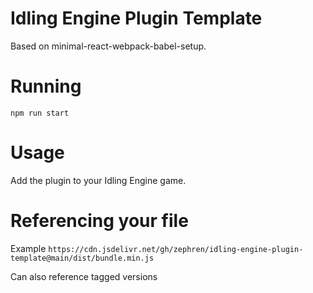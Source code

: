 # Idling Engine Plugin Template

Based on minimal-react-webpack-babel-setup.

# Running

`npm run start`

# Usage

Add the plugin to your Idling Engine game.

# Referencing your file

Example
`https://cdn.jsdelivr.net/gh/zephren/idling-engine-plugin-template@main/dist/bundle.min.js`

Can also reference tagged versions
